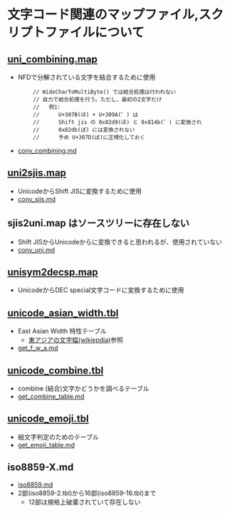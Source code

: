﻿# 文字コード関連のマップファイル,スクリプトファイルについて

## [uni_combining.map](../uni_combining.map)

- NFDで分解されている文字を結合するために使用
```
		// WideCharToMultiByte() では結合処理は行われない
		// 自力で結合処理を行う。ただし、最初の2文字だけ
		//	 例1:
		//		U+307B(ほ) + U+309A(゜) は
		//		Shift jis の 0x82d9(ほ) と 0x814b(゜) に変換され
		//		0x82db(ぽ) には変換されない
		//		予め U+307D(ぽ)に正規化しておく
```
- [conv_combining.md](conv_combining.md)

## [uni2sjis.map](../uni2sjis.map)

- UnicodeからShift JISに変換するために使用
- [conv_sjis.md](conv_sjis.md)

## sjis2uni.map はソースツリーに存在しない

- Shift JISからUnicodeからに変換できると思われるが、使用されていない
- [conv_uni.md](conv_uni.md)

## [unisym2decsp.map](../unisym2decsp.map)

- UnicodeからDEC special文字コードに変換するために使用

## [unicode_asian_width.tbl](../unicode_asian_width.tbl)

- East Asian Width 特性テーブル
  - [東アジアの文字幅(wikiepdia)](https://ja.wikipedia.org/wiki/%E6%9D%B1%E3%82%A2%E3%82%B8%E3%82%A2%E3%81%AE%E6%96%87%E5%AD%97%E5%B9%85)参照
- [get_f_w_a.md](get_f_w_a.md)

## [unicode_combine.tbl](../unicode_combine.tbl)

- combine (結合)文字かどうかを調べるテーブル
- [get_combine_table.md](get_combine_table.md)

## [unicode_emoji.tbl](../unicode_emoji.tbl)

- 絵文字判定のためのテーブル
- [get_emoji_table.md](get_emoji_table.md)

## iso8859-X.md

- [iso8859.md](iso8859.md)
- 2部(iso8859-2.tbl)から16部(iso8859-16.tbl)まで
  - 12部は規格上破棄されていて存在しない
